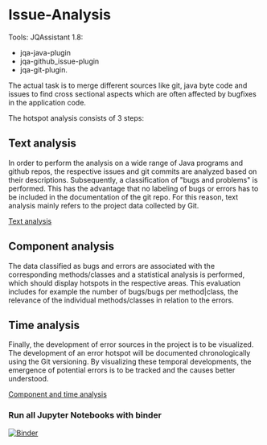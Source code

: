 # Issue-Analysis

Tools:
JQAssistant 1.8: 
- jqa-java-plugin
- jqa-github_issue-plugin
- jqa-git-plugin.

The actual task is to merge different sources like git, java byte code and issues to find cross sectional aspects which are often affected by bugfixes in the application code.


The hotspot analysis consists of 3 steps:

## Text analysis
In order to perform the analysis on a wide range of Java programs and github repos, the respective issues and git commits are analyzed based on their descriptions.
Subsequently, a classification of "bugs and problems" is performed. This has the advantage that no labeling of bugs or errors has to be included in the documentation of the git repo.
For this reason, text analysis mainly refers to the project data collected by Git.

[Text analysis](https://github.com/softvis-research/issue-analysis/blob/dev/text_analyse.ipynb)

## Component analysis
The data classified as bugs and errors are associated with the corresponding methods/classes and a statistical analysis is performed, which should display hotspots in the respective areas.
This evaluation includes for example the number of bugs/bugs per method|class, the relevance of the individual methods/classes in relation to the errors.


## Time analysis

Finally, the development of error sources in the project is to be visualized. The development of an error hotspot will be documented chronologically using the Git versioning. By visualizing these temporal developments, the emergence of potential errors is to be tracked and the causes better understood.

[Component and time analysis](https://github.com/softvis-research/issue-analysis/blob/dev/components_analyse.ipynb)


### Run all Jupyter Notebooks with binder 
[![Binder](https://mybinder.org/badge_logo.svg)](https://mybinder.org/v2/gh/softvis-research/issue-analysis/dev)